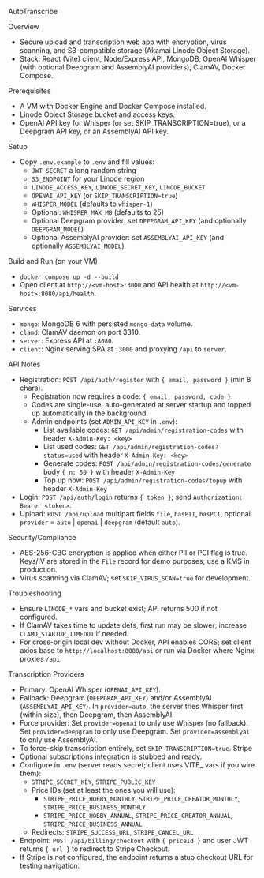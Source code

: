 AutoTranscribe

Overview
- Secure upload and transcription web app with encryption, virus scanning, and S3-compatible storage (Akamai Linode Object Storage).
- Stack: React (Vite) client, Node/Express API, MongoDB, OpenAI Whisper (with optional Deepgram and AssemblyAI providers), ClamAV, Docker Compose.

Prerequisites
- A VM with Docker Engine and Docker Compose installed.
- Linode Object Storage bucket and access keys.
- OpenAI API key for Whisper (or set SKIP_TRANSCRIPTION=true), or a Deepgram API key, or an AssemblyAI API key.

Setup
- Copy `.env.example` to `.env` and fill values:
  - `JWT_SECRET` a long random string
  - `S3_ENDPOINT` for your Linode region
  - `LINODE_ACCESS_KEY`, `LINODE_SECRET_KEY`, `LINODE_BUCKET`
  - `OPENAI_API_KEY` (or `SKIP_TRANSCRIPTION=true`)
  - `WHISPER_MODEL` (defaults to `whisper-1`)
  - Optional: `WHISPER_MAX_MB` (defaults to 25)
  - Optional Deepgram provider: set `DEEPGRAM_API_KEY` (and optionally `DEEPGRAM_MODEL`)
  - Optional AssemblyAI provider: set `ASSEMBLYAI_API_KEY` (and optionally `ASSEMBLYAI_MODEL`)

Build and Run (on your VM)
- `docker compose up -d --build`
- Open client at `http://<vm-host>:3000` and API health at `http://<vm-host>:8080/api/health`.

Services
- `mongo`: MongoDB 6 with persisted `mongo-data` volume.
- `clamd`: ClamAV daemon on port 3310.
- `server`: Express API at `:8080`.
- `client`: Nginx serving SPA at `:3000` and proxying `/api` to `server`.

API Notes
- Registration: `POST /api/auth/register` with `{ email, password }` (min 8 chars).
  - Registration now requires a code: `{ email, password, code }`.
  - Codes are single-use, auto-generated at server startup and topped up automatically in the background.
  - Admin endpoints (set `ADMIN_API_KEY` in `.env`):
    - List available codes: `GET /api/admin/registration-codes` with header `X-Admin-Key: <key>`
    - List used codes: `GET /api/admin/registration-codes?status=used` with header `X-Admin-Key: <key>`
    - Generate codes: `POST /api/admin/registration-codes/generate` body `{ n: 50 }` with header `X-Admin-Key`
    - Top up now: `POST /api/admin/registration-codes/topup` with header `X-Admin-Key`
- Login: `POST /api/auth/login` returns `{ token }`; send `Authorization: Bearer <token>`.
- Upload: `POST /api/upload` multipart fields `file`, `hasPII`, `hasPCI`, optional `provider` = `auto` | `openai` | `deepgram` (default `auto`).

Security/Compliance
- AES-256-CBC encryption is applied when either PII or PCI flag is true. Keys/IV are stored in the `File` record for demo purposes; use a KMS in production.
- Virus scanning via ClamAV; set `SKIP_VIRUS_SCAN=true` for development.

Troubleshooting
- Ensure `LINODE_*` vars and bucket exist; API returns 500 if not configured.
- If ClamAV takes time to update defs, first run may be slower; increase `CLAMD_STARTUP_TIMEOUT` if needed.
- For cross-origin local dev without Docker, API enables CORS; set client axios base to `http://localhost:8080/api` or run via Docker where Nginx proxies `/api`.

Transcription Providers
- Primary: OpenAI Whisper (`OPENAI_API_KEY`).
- Fallback: Deepgram (`DEEPGRAM_API_KEY`) and/or AssemblyAI (`ASSEMBLYAI_API_KEY`). In `provider=auto`, the server tries Whisper first (within size), then Deepgram, then AssemblyAI.
- Force provider: Set `provider=openai` to only use Whisper (no fallback). Set `provider=deepgram` to only use Deepgram. Set `provider=assemblyai` to only use AssemblyAI.
- To force-skip transcription entirely, set `SKIP_TRANSCRIPTION=true`.
Stripe
- Optional subscriptions integration is stubbed and ready.
- Configure in `.env` (server reads secret; client uses VITE_ vars if you wire them):
  - `STRIPE_SECRET_KEY`, `STRIPE_PUBLIC_KEY`
  - Price IDs (set at least the ones you will use):
    - `STRIPE_PRICE_HOBBY_MONTHLY`, `STRIPE_PRICE_CREATOR_MONTHLY`, `STRIPE_PRICE_BUSINESS_MONTHLY`
    - `STRIPE_PRICE_HOBBY_ANNUAL`, `STRIPE_PRICE_CREATOR_ANNUAL`, `STRIPE_PRICE_BUSINESS_ANNUAL`
  - Redirects: `STRIPE_SUCCESS_URL`, `STRIPE_CANCEL_URL`
- Endpoint: `POST /api/billing/checkout` with `{ priceId }` and user JWT returns `{ url }` to redirect to Stripe Checkout.
- If Stripe is not configured, the endpoint returns a stub checkout URL for testing navigation.

